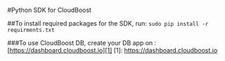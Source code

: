 #Python SDK for CloudBoost

##To install required packages for the SDK, run:
`sudo pip install -r requirments.txt`

###To use CloudBoost DB, create your DB app on :[https://dashboard.cloudboost.io][1]
[1]: https://dashboard.cloudboost.io
